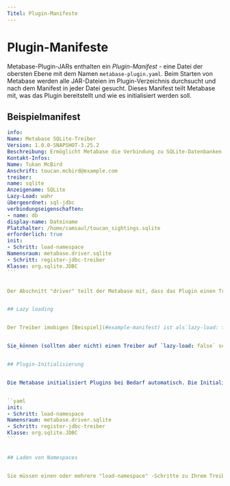 ```yaml
---
Titel: Plugin-Manifeste
---
```



# Plugin-Manifeste


Metabase-Plugin-JARs enthalten ein _Plugin-Manifest_ - eine Datei der obersten Ebene mit dem Namen `metabase-plugin.yaml`. Beim Starten von Metabase werden alle JAR-Dateien im Plugin-Verzeichnis durchsucht und nach dem Manifest in jeder Datei gesucht. Dieses Manifest teilt Metabase mit, was das Plugin bereitstellt und wie es initialisiert werden soll.


## Beispielmanifest


````yaml
info:
Name: Metabase SQLite-Treiber
Version: 1.0.0-SNAPSHOT-3.25.2
Beschreibung: Ermöglicht Metabase die Verbindung zu SQLite-Datenbanken.
Kontakt-Infos:
Name: Tukan McBird
Anschrift: toucan.mcbird@example.com
treiber:
name: sqlite
Anzeigename: SQLite
Lazy-Load: wahr
übergeordnet: sql-jdbc
verbindungseigenschaften:
- name: db
display-name: Dateiname
Platzhalter: /home/camsaul/toucan_sightings.sqlite
erforderlich: true
init:
- Schritt: load-namespace
Namensraum: metabase.driver.sqlite
- Schritt: register-jdbc-treiber
Klasse: org.sqlite.JDBC
```


Der Abschnitt "driver" teilt der Metabase mit, dass das Plugin einen Treiber namens "sqlite" definiert, der "sql-jdbc" als Elternteil hat. Das Plugin-System der Metabase verwendet diese Angaben, um "driver/register!" aufzurufen. Das Plugin listet auch den Anzeigenamen und die Verbindungseigenschaften für den Treiber auf, die das Plugin-System der Metabase verwendet, um Implementierungen für ` driver/display-name` und ` driver/connection-properties` zu erstellen.


## Lazy loading


Der Treiber imobigen [Beispiel](#example-manifest) ist als`lazy-load: true` aufgeführt, was bedeutet, dass die oben erwähnte Methodenimplementierung zwar beim Starten von Metabase erstellt wird, Metabase den Treiber aber erst initialisiert, wenn jemand zum ersten Mal versucht, eine Verbindung zu einer Datenbank herzustellen, die diesen Treiber verwendet.


Sie_können (sollten aber nicht) einen Treiber auf `lazy-load: false` setzen, da dies dazu führt, dass Metabase länger zum Starten braucht und mehr Speicher verbraucht.


## Plugin-Initialisierung


Die Metabase initialisiert Plugins bei Bedarf automatisch. Die Initialisierung läuft in etwa so ab: Metabase fügt den Treiber zum Klassenpfad hinzu und führt dann jeden "init" -Abschnitt des Plugin-Manifests der Reihe nach aus. Imobigen [Beispielmanifest](#example-manifest) gibt es zwei Schritte, einen ` load-namespace` Schritt und einen ` register-jdbc-driver` Schritt:


``yaml
init:
- Schritt: load-namespace
Namensraum: metabase.driver.sqlite
- Schritt: register-jdbc-treiber
Klasse: org.sqlite.JDBC
```


## Laden von Namespaces


Sie müssen einen oder mehrere "load-namespace" -Schritte zu Ihrem Treibermanifest hinzufügen, um Metabase mitzuteilen, welche Namespaces Ihre Treibermethodenimplementierungen enthalten. Im obigen Beispiel ist der Namespace "metabase.driver.sqlite". load-namespace` ruft ` require` auf die [normale Clojure-Art](https://clojuredocs.org/clojure.core/require) auf, was bedeutet, dass es andere Namespaces, die im `:require`-Abschnitt seiner Namespace-Deklaration aufgeführt sind, nach Bedarf lädt. Wenn die Methodenimplementierungen Ihres Treibers über mehrere Namespaces verteilt sind, stellen Sie sicher, dass sie auch geladen werden -- Sie können dies entweder vom Haupt-Namespace erledigen lassen (z.B. indem Sie sie in die `:require` Form in der Namespace-Deklaration aufnehmen) oder indem Sie zusätzliche ` load-namespace` Schritte hinzufügen.
